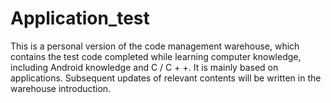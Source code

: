 # Application_test
This is a personal version of the code management warehouse, which contains the test code completed while learning computer knowledge, including Android knowledge and C / C + +. It is mainly based on applications. Subsequent updates of relevant contents will be written in the warehouse introduction.

